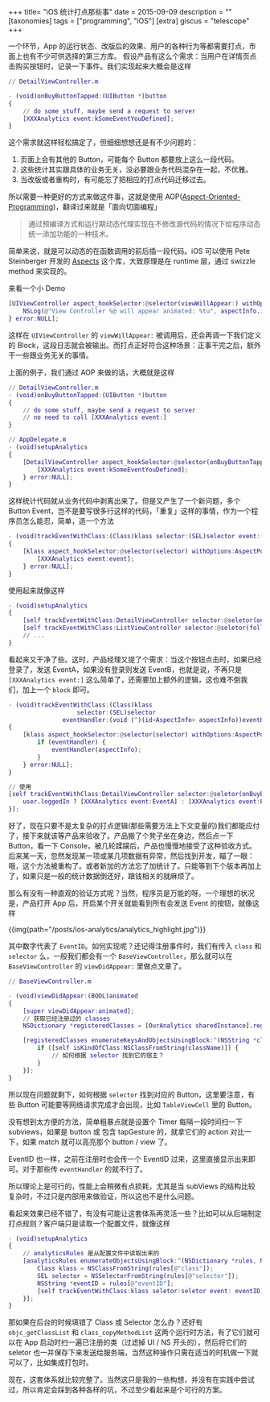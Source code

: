 +++
title= "iOS 统计打点那些事"
date = 2015-09-09
description = ""
[taxonomies]
tags = ["programming", "iOS"]
[extra]
giscus = "telescope"
+++

一个环节，App 的运行状态、改版后的效果、用户的各种行为等都需要打点，市面上也有不少可供选择的第三方库。 假设产品有这么个需求：当用户在详情页点击购买按钮时，记录一下事件。我们实现起来大概会是这样

```m
// DetailViewController.m

- (void)onBuyButtonTapped:(UIButton *)button
{
    // do some stuff, maybe send a request to server
    [XXXAnalytics event:kSomeEventYouDefined];
}
```

这个需求就这样轻松搞定了，但细细想想还是有不少问题的：

1. 页面上会有其他的 Button，可能每个 Button 都要放上这么一段代码。
2. 这些统计其实跟具体的业务无关，没必要跟业务代码混杂在一起，不优雅。
3. 当改版或者重构时，有可能忘了把相应的打点代码迁移过去。

所以需要一种更好的方式来做这件事，这就是使用 AOP([Aspect-Oriented-Programming](http://en.wikipedia.org/wiki/Aspect-oriented_programming))，翻译过来就是「面向切面编程」

> 通过预编译方式和运行期动态代理实现在不修改源代码的情况下给程序动态统一添加功能的一种技术。

简单来说，就是可以动态的在函数调用的前后插一段代码。iOS 可以使用 Pete Steinberger 开发的 [Aspects](https://github.com/steipete/Aspects) 这个库，大致原理是在 runtime 层，通过 swizzle method 来实现的。

来看一个小 Demo

```m
[UIViewController aspect_hookSelector:@selector(viewWillAppear:) withOptions:AspectPositionAfter usingBlock:^(id<AspectInfo> aspectInfo, BOOL animated) {
    NSLog(@"View Controller %@ will appear animated: %tu", aspectInfo.instance, animated);
} error:NULL];
```

这样在 `UIViewController` 的 `viewWillAppear:` 被调用后，还会再调一下我们定义的 Block，这段日志就会被输出。而打点正好符合这种场景：正事干完之后，额外干一些跟业务无关的事情。

上面的例子，我们通过 AOP 来做的话，大概就是这样

```m
// DetailViewController.m
- (void)onBuyButtonTapped:(UIButton *)button
{
    // do some stuff, maybe send a request to server
    // no need to call [XXXAnalytics event:]
}

// AppDelegate.m
- (void)setupAnalytics
{
    [DetailViewController aspect_hookSelector:@selector(onBuyButtonTapped:) withOptions:AspectPositionAfter usingBlock:^(id<AspectInfo> aspectInfo, BOOL animated) {
        [XXXAnalytics event:kSomeEventYouDefined];
    } error:NULL];
}
```

这样统计代码就从业务代码中剥离出来了。但是又产生了一个新问题，多个 Button Event，岂不是要写很多行这样的代码，「重复」这样的事情，作为一个程序员怎么能忍，简单，造一个方法

```m
- (void)trackEventWithClass:(Class)klass selector:(SEL)selector event:(NSString *)event
{
    [klass aspect_hookSelector:@selector(selector) withOptions:AspectPositionAfter usingBlock:^(id<AspectInfo> aspectInfo, BOOL animated) {
        [XXXAnalytics event:event];
    } error:NULL];
}
```

使用起来就像这样

```m
- (void)setupAnalytics
{
    [self trackEventWithClass:DetailViewController selector:@seletor(onBuyButtonTapped:) event:kSomeEventYouDefined];
    [self trackEventWithClass:ListViewController selector:@seletor(followButtonTapped:) event:kAnotherEventYouDefined];
    // ...
}
```

看起来又干净了些。这时，产品经理又提了个需求：当这个按钮点击时，如果已经登录了，发送 EventA，如果没有登录则发送 EventB，也就是说，不再只是 `[XXXAnalytics event:]` 这么简单了，还需要加上额外的逻辑，这也难不倒我们，加上一个 `block` 即可。

```m
- (void)trackEventWithClass:(Class)klass
                   selector:(SEL)selector
               eventHandler:(void (^)(id<AspectInfo> aspectInfo))eventHandler
{
    [klass aspect_hookSelector:@selector(selector) withOptions:AspectPositionAfter usingBlock:^(id<AspectInfo> aspectInfo, BOOL animated) {
        if (eventHandler) {
            eventHandler(aspectInfo);
        }
    } error:NULL];
}

// 使用
[self trackEventWithClass:DetailViewController selector:@seletor(onBuyButtonTapped:) eventHandler:^(id<AspectInfo> aspectInfo){
    user.loggedIn ? [XXXAnalytics event:EventA] : [XXXAnalytics event:EventB];
}];
```

好了，现在只要不是太复杂的打点逻辑(那些需要方法上下文变量的)我们都能应付了，接下来就该等产品来验收了。产品搬了个凳子坐在身边，然后点一下 Button，看一下 Console，被几轮蹂躏后，产品也慢慢地接受了这种验收方式。后来某一天，忽然发现某一项或某几项数据有异常，然后找到开发，瞄了一眼：哦，这个方法被重构了。或者新加的方法忘了加统计了。只能等到下个版本再加上了，如果只是一般的统计数据倒还好，跟钱相关的就麻烦了。

那么有没有一种直观的验证方式呢？当然，程序员是万能的呀。一个理想的状况是，产品打开 App 后，开启某个开关就能看到所有会发送 Event 的按钮，就像这样

{{img(path="/posts/ios-analytics/analytics_highlight.jpg")}}

其中数字代表了 `EventID`。如何实现呢？还记得注册事件时，我们有传入 `class` 和 `selector` 么，一般我们都会有一个 `BaseViewController`，那么就可以在 `BaseViewController` 的 `viewDidAppear:` 里做点文章了。

```m
// BaseViewController.m

- (void)viewDidAppear:(BOOL)animated
{
    [super viewDidAppear:animated];
    // 获取已经注册过的 classes
    NSDictionary *registeredClasses = [OurAnalytics sharedInstance].registeredClasses;

    [registeredClasses enumerateKeysAndObjectsUsingBlock:^(NSString *className, NSArray *selectors, BOOL *stop) {
        if ([self isKindOfClass:NSClassFromString(className)]) {
            // 如何根据 selector 找到它的宿主？
        }
    }];
}
```

所以现在问题就剩下，如何根据 `selector` 找到对应的 Button，这里要注意，有些 Button 可能要等网络请求完成才会出现，比如 `TableViewCell` 里的 Button。

没有想到太方便的方法，简单粗暴点就是设置个 Timer 每隔一段时间扫一下 subviews，如果是 button 或 包含 tapGesture 的，就拿它们的 action 对比一下，如果 match 就可以高亮那个 button / view 了。

EventID 也一样，之前在注册时也会传一个 EventID 过来，这里直接显示出来即可。对于那些传 `eventHandler` 的就不行了。

所以理论上是可行的，性能上会稍微有点损耗，尤其是当 subViews 的结构比较复杂时，不过只是内部用来做验证，所以这也不是什么问题。

看起来效果已经不错了，有没有可能让这套体系再灵活一些？比如可以从后端制定打点规则？客户端只是读取一个配置文件，就像这样

```m
- (void)setupAnalytics
{
    // analyticsRules 是从配置文件中读取出来的
    [analyticsRules enumerateObjectsUsingBlock:^(NSDictionary *rules, NSUInteger idx, BOOL *stop) {
        Class klass = NSClassFromString(rules[@"class"]);
        SEL selector = NSSelectorFromString(rules[@"selector"]);
        NSString *eventID = rules[@"eventID"];
        [self trackEventWithClass:klass seletor:seletor event: eventID];
    }];
}
```

那如果在后台的时候填错了 Class 或 Selector 怎么办？还好有 `objc_getClassList` 和 `class_copyMethodList` 这两个运行时方法，有了它们就可以在 App 启动时扫一遍已注册的类（过滤掉 UI / NS 开头的），然后将它们的 seletor 也一并保存下来发送给服务端，当然这种操作只需在适当的时机做一下就可以了，比如集成打包时。

现在，这套体系就比较完整了。当然这只是我的一些构想，并没有在实践中尝试过，所以肯定会踩到各种各样的坑，不过至少看起来是个可行的方案。

